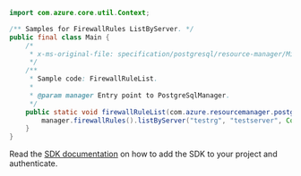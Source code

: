 ```java
import com.azure.core.util.Context;

/** Samples for FirewallRules ListByServer. */
public final class Main {
    /*
     * x-ms-original-file: specification/postgresql/resource-manager/Microsoft.DBforPostgreSQL/stable/2021-06-01/examples/FirewallRuleListByServer.json
     */
    /**
     * Sample code: FirewallRuleList.
     *
     * @param manager Entry point to PostgreSqlManager.
     */
    public static void firewallRuleList(com.azure.resourcemanager.postgresqlflexibleserver.PostgreSqlManager manager) {
        manager.firewallRules().listByServer("testrg", "testserver", Context.NONE);
    }
}
```

Read the [SDK documentation](https://github.com/Azure/azure-sdk-for-java/blob/azure-resourcemanager-postgresqlflexibleserver_1.0.0-beta.4/sdk/postgresqlflexibleserver/azure-resourcemanager-postgresqlflexibleserver/README.md) on how to add the SDK to your project and authenticate.
